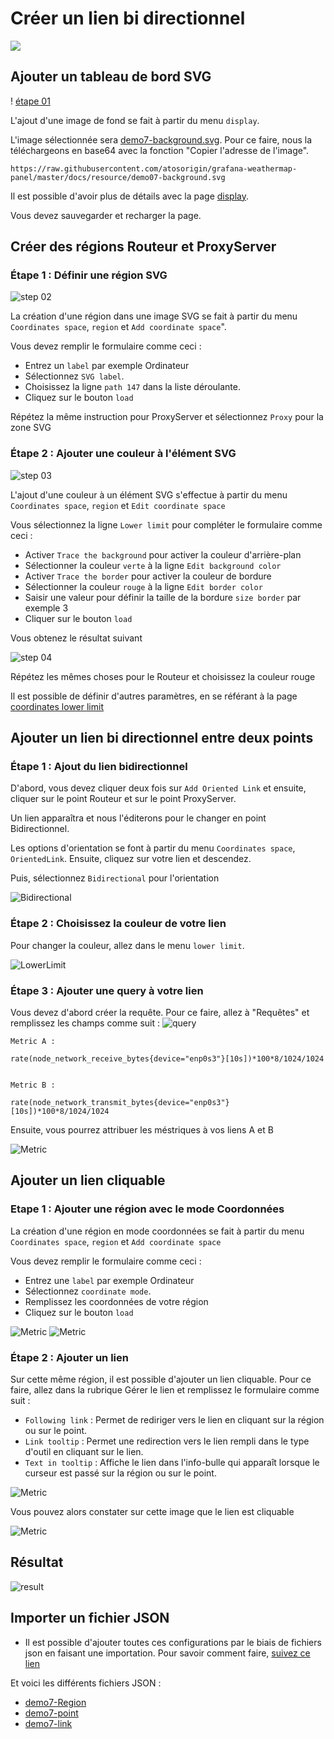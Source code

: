 # Créer un lien bi directionnel
[![](../../screenshots/other/Go-back.png)](README.md)

## Ajouter un tableau de bord SVG

! [étape 01](../../screenshots/demo/tutorial07/background.jpg)


L'ajout d'une image de fond se fait à partir du menu `display`.

L'image sélectionnée sera [demo7-background.svg](../../resource/demo07-background.svg). Pour ce faire, nous la téléchargeons en base64 avec la fonction "Copier l'adresse de l'image".


```
https://raw.githubusercontent.com/atosorigin/grafana-weathermap-panel/master/docs/resource/demo07-background.svg
```

Il est possible d'avoir plus de détails avec la page [display](../editor/display.md).

Vous devez sauvegarder et recharger la page.


## Créer des régions Routeur et ProxyServer


### Étape 1 : Définir une région SVG


![step 02](../../screenshots/demo/tutorial01/step02.jpg)


La création d'une région dans une image SVG se fait à partir du menu `Coordinates space`, `region` et `Add coordinate space`".

Vous devez remplir le formulaire comme ceci : 

- Entrez un `label` par exemple Ordinateur
- Sélectionnez `SVG label`.
- Choisissez la ligne `path 147` dans la liste déroulante.
- Cliquez sur le bouton `load`

Répétez la même instruction pour ProxyServer et sélectionnez `Proxy` pour la zone SVG

### Étape 2 : Ajouter une couleur à l'élément SVG



![step 03](../../screenshots/demo/tutorial07/LowerLimitProxy.png)



L'ajout d'une couleur à un élément SVG s'effectue à partir du menu `Coordinates space`, `region` et `Edit coordinate space`

Vous sélectionnez la ligne `Lower limit` pour compléter le formulaire comme ceci : 
 

- Activer `Trace the background` pour activer la couleur d'arrière-plan 
- Sélectionner la couleur `verte` à la ligne `Edit background color`
- Activer `Trace the border` pour activer la couleur de bordure
- Sélectionner la couleur `rouge` à la ligne `Edit border color`
- Saisir une valeur pour définir la taille de la bordure `size border` par exemple 3
- Cliquer sur le bouton `load`

Vous obtenez le résultat suivant

![step 04](../../screenshots/demo/tutorial07/ProxyBleu.png)

Répétez les mêmes choses pour le Routeur et choisissez la couleur rouge

Il est possible de définir d'autres paramètres, en se référant à la page [coordinates lower limit](../editor/coordinates-lower-limit.md) 


## Ajouter un lien bi directionnel entre deux points


### Étape 1 : Ajout du lien bidirectionnel

D'abord, vous devez cliquer deux fois sur  `Add Oriented Link` et ensuite, cliquer sur le point Routeur et sur le point ProxyServer.

Un lien apparaîtra et nous l'éditerons pour le changer en point Bidirectionnel.

Les options d'orientation se font à partir du menu `Coordinates space`, `OrientedLink`. Ensuite, cliquez sur votre lien et descendez.

Puis, sélectionnez `Bidirectional` pour l'orientation

![Bidirectional](../../screenshots/demo/tutorial07/LinkBidirectionnel.png)

### Étape 2 : Choisissez la couleur de votre lien

Pour changer la couleur, allez dans le menu `lower limit`.

![LowerLimit](../../screenshots/demo/tutorial07/LowerLimitLink.png)

### Étape 3 : Ajouter une query à votre lien

Vous devez d'abord créer la requête.
Pour ce faire, allez à "Requêtes" et remplissez les champs comme suit :
![query](../../screenshots/demo/tutorial07/query.png)



```
Metric A :

rate(node_network_receive_bytes{device="enp0s3"}[10s])*100*8/1024/1024


Metric B : 

rate(node_network_transmit_bytes{device="enp0s3"}[10s])*100*8/1024/1024
```

Ensuite, vous pourrez attribuer les méstriques à vos liens A et B

![Metric](../../screenshots/demo/tutorial07/orientedLinkMetric.png)

## Ajouter un lien cliquable

### Etape 1 : Ajouter une région avec le mode Coordonnées

La création d'une région en mode coordonnées se fait à partir du menu `Coordinates space`, `region` et `Add coordinate space`

Vous devez remplir le formulaire comme ceci : 

- Entrez une `label` par exemple Ordinateur
- Sélectionnez `coordinate mode`.
- Remplissez les coordonnées de votre région
- Cliquez sur le bouton `load`

![Metric](../../screenshots/demo/tutorial07/Cumputers.png)
![Metric](../../screenshots/demo/tutorial07/CoordonateMode.png)

### Étape 2 : Ajouter un lien

Sur cette même région, il est possible d'ajouter un lien cliquable.
Pour ce faire, allez dans la rubrique Gérer le lien et remplissez le formulaire comme suit :

- `Following link` : Permet de rediriger vers le lien en cliquant sur la région ou sur le point.
- `Link tooltip` : Permet une redirection vers le lien rempli dans le type d'outil en cliquant sur le lien.
- `Text in tooltip` : Affiche le lien dans l'info-bulle qui apparaît lorsque le curseur est passé sur la région ou sur le point.

![Metric](../../screenshots/demo/tutorial07/ManegeLink.png)

Vous pouvez alors constater sur cette image que le lien est cliquable

![Metric](../../screenshots/demo/tutorial07/Link-ConvertImage.jpg)

## Résultat

![result](../../screenshots/demo/tutorial07/demo7.png)

## Importer un fichier JSON

- Il est possible d'ajouter toutes ces configurations par le biais de fichiers json en faisant une importation. Pour savoir comment faire, [suivez ce lien](../editor/import.md)

Et voici les différents fichiers JSON :

- [demo7-Region](../../resource/demo07-region-svg.json) 
- [demo7-point](../../resource/demo07-point.json)
- [demo7-link](../../resource/demo07-link.json)
